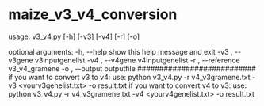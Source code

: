 # maize_v3_v4_conversion
usage: v3_v4.py [-h] [-v3] [-v4] [-r] [-o]

optional arguments:
  -h, --help         show this help message and exit
  -v3 , --v3gene     v3inputgenelist
  -v4 , --v4gene     v4inputgenelist
  -r , --reference   v3_v4_gramene
  -o , --output      outputfile
 ###########################
 if you want to convert v3 to v4:
 use:
 python v3_v4.py -r v4_v3gramene.txt -v3 <yourv3genelist.txt> -o result.txt
 if you want to convert v4 to v3:
 use:
 python v3_v4.py -r v4_v3gramene.txt -v4 <yourv4genelist.txt> -o result.txt
